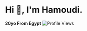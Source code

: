 # Hi 👋, I'm Hamoudi.

**20yo From Egypt**
![Profile Views](https://komarev.com/ghpvc/?username=Hamoudidev&label=Profile%20views&color=0e75b6&style=flat)
